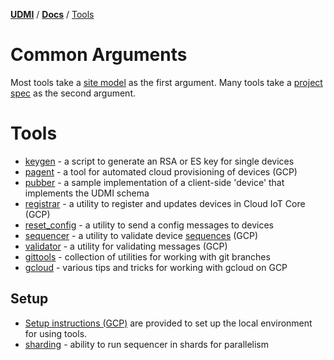 [**UDMI**](../../) / [**Docs**](../) / [Tools](#)

# Common Arguments

Most tools take a [site model](../specs/site_model.md) as the first argument.
Many tools take a [project spec](project_spec.md) as the second argument.

# Tools

- [keygen](keygen.md) - a script to generate an RSA or ES key for single devices
- [pagent](pagent.md) - a tool for automated cloud provisioning of devices (GCP)
- [pubber](pubber.md) - a sample implementation of a client-side 'device' that implements the UDMI schema
- [registrar](registrar.md) - a utility to register and updates devices in Cloud IoT Core (GCP)
- [reset_config](reset_config.md) - a utility to send a config messages to devices
- [sequencer](sequencer.md) - a utility to validate device [sequences](../specs/sequences/) (GCP)
- [validator](validator.md) - a utility for validating messages (GCP)
- [gittools](gittools.md) - collection of utilities for working with git branches
- [gcloud](gcloud.md) - various tips and tricks for working with gcloud on GCP

## Setup

- [Setup instructions (GCP)](setup.md) are provided to set up the local environment for using tools.
- [sharding](sharding.md) - ability to run sequencer in shards for parallelism
